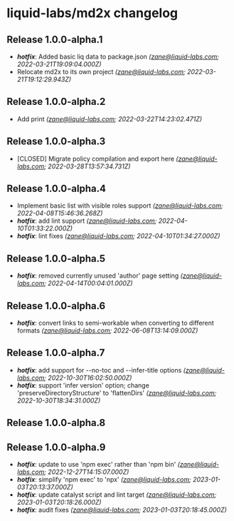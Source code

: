 # liquid-labs/md2x changelog


## Release 1.0.0-alpha.1
* _**hotfix**_: Added basic liq data to package.json _(zane@liquid-labs.com; 2022-03-21T19:09:04.000Z)_
* Relocate md2x to its own project _(zane@liquid-labs.com; 2022-03-21T19:12:29.943Z)_

## Release 1.0.0-alpha.2
* Add print _(zane@liquid-labs.com; 2022-03-22T14:23:02.471Z)_

## Release 1.0.0-alpha.3
* [CLOSED] Migrate policy compilation and export here _(zane@liquid-labs.com; 2022-03-28T13:57:34.731Z)_

## Release 1.0.0-alpha.4
* Implement basic list with visible roles support _(zane@liquid-labs.com; 2022-04-08T15:46:36.268Z)_
* _**hotfix**_: add lint support _(zane@liquid-labs.com; 2022-04-10T01:33:22.000Z)_
* _**hotfix**_: lint fixes _(zane@liquid-labs.com; 2022-04-10T01:34:27.000Z)_

## Release 1.0.0-alpha.5
* _**hotfix**_: removed currently unused 'author' page setting _(zane@liquid-labs.com; 2022-04-14T00:04:01.000Z)_

## Release 1.0.0-alpha.6
* _**hotfix**_: convert links to semi-workable when converting to different formats _(zane@liquid-labs.com; 2022-06-08T13:14:09.000Z)_

## Release 1.0.0-alpha.7
* _**hotfix**_: add support for --no-toc and --infer-title options _(zane@liquid-labs.com; 2022-10-30T16:02:50.000Z)_
* _**hotfix**_: support 'infer version' option; change 'preserveDirectoryStructure' to 'flattenDirs' _(zane@liquid-labs.com; 2022-10-30T18:34:31.000Z)_

## Release 1.0.0-alpha.8

## Release 1.0.0-alpha.9
* _**hotfix**_: update to use 'npm exec' rather than 'npm bin' _(zane@liquid-labs.com; 2022-12-27T14:15:07.000Z)_
* _**hotfix**_: simplify 'npm exec' to 'npx' _(zane@liquid-labs.com; 2023-01-03T20:13:37.000Z)_
* _**hotfix**_: update catalyst script and lint target _(zane@liquid-labs.com; 2023-01-03T20:18:26.000Z)_
* _**hotfix**_: audit fixes _(zane@liquid-labs.com; 2023-01-03T20:18:45.000Z)_
